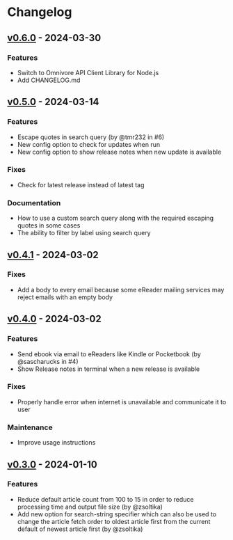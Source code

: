 # Changelog

## [v0.6.0] - 2024-03-30

### Features

- Switch to Omnivore API Client Library for Node.js
- Add CHANGELOG.md

## [v0.5.0] - 2024-03-14

### Features

- Escape quotes in search query (by @tmr232 in #6)
- New config option to check for updates when run
- New config option to show release notes when new update is available

### Fixes

- Check for latest release instead of latest tag

### Documentation

- How to use a custom search query along with the required escaping quotes in some cases
- The ability to filter by label using search query

## [v0.4.1] - 2024-03-02

### Fixes

- Add a body to every email because some eReader mailing services may reject emails with an empty body

## [v0.4.0] - 2024-03-02

### Features

- Send ebook via email to eReaders like Kindle or Pocketbook (by @sascharucks in #4)
- Show Release notes in terminal when a new release is available

### Fixes

- Properly handle error when internet is unavailable and communicate it to user

### Maintenance

- Improve usage instructions

## [v0.3.0] - 2024-01-10

### Features

- Reduce default article count from 100 to 15 in order to reduce processing time and output file size (by @zsoltika)
- Add new option for search-string specifier which can also be used to change the article fetch order to oldest article
  first from the current default of newest article first (by @zsoltika)

[v0.6.0]: https://github.com/agrmohit/omnivore-epub/releases/tag/v0.6.0
[v0.5.0]: https://github.com/agrmohit/omnivore-epub/releases/tag/v0.5.0
[v0.4.1]: https://github.com/agrmohit/omnivore-epub/releases/tag/v0.4.1
[v0.4.0]: https://github.com/agrmohit/omnivore-epub/releases/tag/v0.4.0
[v0.3.0]: https://github.com/agrmohit/omnivore-epub/releases/tag/v0.3.0
